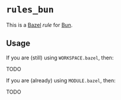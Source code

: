 <!--
    SPDX-License-Identifier: Apache-2.0

    Copyright 2025 The Enola <https://enola.dev> Authors

    Licensed under the Apache License, Version 2.0 (the "License");
    you may not use this file except in compliance with the License.
    You may obtain a copy of the License at

        https://www.apache.org/licenses/LICENSE-2.0

    Unless required by applicable law or agreed to in writing, software
    distributed under the License is distributed on an "AS IS" BASIS,
    WITHOUT WARRANTIES OR CONDITIONS OF ANY KIND, either express or implied.
    See the License for the specific language governing permissions and
    limitations under the License.
-->

# `rules_bun`

This is a [Bazel](https://bazel.build/) _rule_ for [Bun](https://bun.sh/).

## Usage

If you are (still) using `WORKSPACE.bazel`, then:

TODO

If you are (already) using `MODULE.bazel`, then:

TODO
